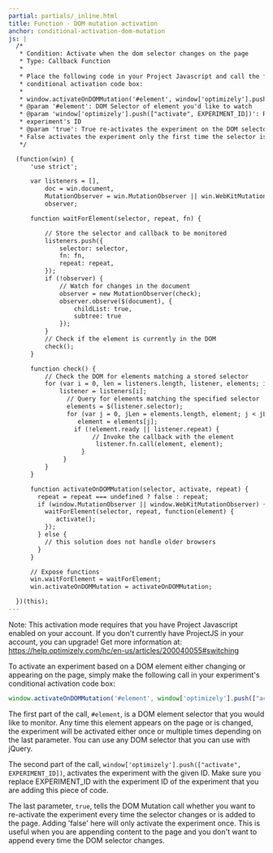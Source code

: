 ```yaml
---
partial: partials/_inline.html
title: Function - DOM mutation activation
anchor: conditional-activation-dom-mutation
js: |
  /*
   * Condition: Activate when the dom selector changes on the page
   * Type: Callback Function
   *
   * Place the following code in your Project Javascript and call the function below in your experiment's
   * conditional activation code box:
   *
   * window.activateOnDOMMutation('#element', window['optimizely'].push(["activate", EXPERIMENT_ID]), true);
   * @param '#element': DOM Selector of element you'd like to watch
   * @param 'window['optimizely'].push(["activate", EXPERIMENT_ID])': Replace EXPERIMENT_ID with the current
   * experiment's ID
   * @param 'true': True re-activates the experiment on the DOM selector changing or being added to the DOM.
   * False activates the experiment only the first time the selector is added or updated.
   */

  (function(win) {
      'use strict';

      var listeners = [],
          doc = win.document,
          MutationObserver = win.MutationObserver || win.WebKitMutationObserver,
          observer;

      function waitForElement(selector, repeat, fn) {

          // Store the selector and callback to be monitored
          listeners.push({
              selector: selector,
              fn: fn,
              repeat: repeat,
          });
          if (!observer) {
              // Watch for changes in the document
              observer = new MutationObserver(check);
              observer.observe($(document), {
                  childList: true,
                  subtree: true
              });
          }
          // Check if the element is currently in the DOM
          check();
      }

      function check() {
          // Check the DOM for elements matching a stored selector
          for (var i = 0, len = listeners.length, listener, elements; i < len; i++) {
              listener = listeners[i];
                // Query for elements matching the specified selector
                elements = $(listener.selector);
                for (var j = 0, jLen = elements.length, element; j < jLen; j++) {
                   element = elements[j];
                  if (!element.ready || listener.repeat) {
                       // Invoke the callback with the element
                        listener.fn.call(element, element);
                    }
               }
          }
      }

      function activateOnDOMMutation(selector, activate, repeat) {
        repeat = repeat === undefined ? false : repeat;
        if (window.MutationObserver || window.WebKitMutationObserver) {
          waitForElement(selector, repeat, function(element) {
             activate();
          });
        } else {
          // this solution does not handle older browsers
        }
      }

      // Expose functions
      win.waitForElement = waitForElement;
      win.activateOnDOMMutation = activateOnDOMMutation;

  })(this);
---
```

Note: This activation mode requires that you have Project Javascript enabled on your account. If you don't currently have ProjectJS in your account, you can upgrade! Get more information at: https://help.optimizely.com/hc/en-us/articles/200040055#switching

To activate an experiment based on a DOM element either changing or appearing on the page, simply make the following call in your experiment's conditional activation code box:

```js
window.activateOnDOMMutation('#element', window['optimizely'].push(["activate", EXPERIMENT_ID]), true);
```

The first part of the call, `#element`, is a DOM element selector that you would like to monitor. Any time this element appears on the page or is changed, the experiment will be activated either once or multiple times depending on the last parameter. You can use any DOM selector that you can use with jQuery.

The second part of the call, `window['optimizely'].push(["activate", EXPERIMENT_ID])`, activates the experiment with the given ID. Make sure you replace EXPERIMENT_ID with the experiment ID of the experiment that you are adding this piece of code.

The last parameter, `true`, tells the DOM Mutation call whether you want to re-activate the experiment every time the selector changes or is added to the page. Adding 'false' here will only activate the experiment once. This is useful when you are appending content to the page and you don't want to append every time the DOM selector changes.

